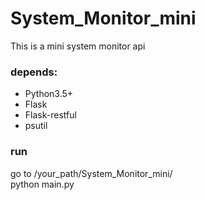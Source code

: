# System_Monitor_mini

This is a mini system monitor api

### depends:
  - Python3.5+
  - Flask
  - Flask-restful
  - psutil
  
### run
  go to /your_path/System_Monitor_mini/  
  python main.py
  
  
